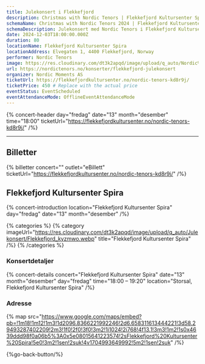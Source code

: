 ```yaml
---
title: Julekonsert i Flekkefjord
description: Christmas with Nordic Tenors | Flekkefjord Kultursenter Spira
schemaName: Christmas with Nordic Tenors 2024 | Flekkefjord Kultursenter Spira
schemaDescription: Julekonsert med Nordic Tenors i Flekkefjord Kultursenter Spira
date: 2024-12-03T18:00:00.000Z
duration: 80
locationName: Flekkefjord Kultursenter Spira
locationAddress: Elvegaten 1, 4400 Flekkefjord, Norway
performer: Nordic Tenors
image: https://res.cloudinary.com/dt3k2apqd/image/upload/q_auto/Nordic%20Tenors/OG%20images/Jubileum/Flekkefjord_xflzsf.webp
url: https://nordictenors.no/konserter/flekkefjord-julekonsert
organizer: Nordic Moments AS
ticketUrl: https://flekkefjordkultursenter.no/nordic-tenors-kd8r9j/
ticketPrice: 450 # Replace with the actual price
eventStatus: EventScheduled
eventAttendanceMode: OfflineEventAttendanceMode
---
```


{% concert-header day="fredag" date="13" month="desember" time="18:00" ticketUrl="https://flekkefjordkultursenter.no/nordic-tenors-kd8r9j/" /%}

---

## Billetter

{% billetter concert="" outlet="eBillett" ticketUrl="https://flekkefjordkultursenter.no/nordic-tenors-kd8r9j/" /%}

## Flekkefjord Kultursenter Spira

{% concert-introduction location="Flekkefjord Kultursenter Spira" day="fredag" date="13" month="desember" /%}

{% categories %}
{% category imageUrl="https://res.cloudinary.com/dt3k2apqd/image/upload/q_auto/Julekonsert/Flekkefjord_kyzmwo.webp" title="Flekkefjord Kultursenter Spira" /%}
{% /categories %}

### Konsertdetaljer

{% concert-details concert="Flekkefjord Kultursenter Spira" date="13" month="desember" day="fredag" time="18:00 – 19:20" location="Storsal, Flekkefjord Kultursenter Spira" /%}

### Adresse

{% map src="https://www.google.com/maps/embed?pb=!1m18!1m12!1m3!1d2096.8366221992246!2d6.658311613444221!3d58.29493287402209!2m3!1f0!2f0!3f0!3m2!1i1024!2i768!4f13.1!3m3!1m2!1s0x4639ddd98f0a06b5%3A0x5e08015641223574!2sFlekkefjord%20Kultursenter%20Spira!5e0!3m2!1sen!2suk!4v1704993649992!5m2!1sen!2suk" /%}

{%go-back-button/%}
